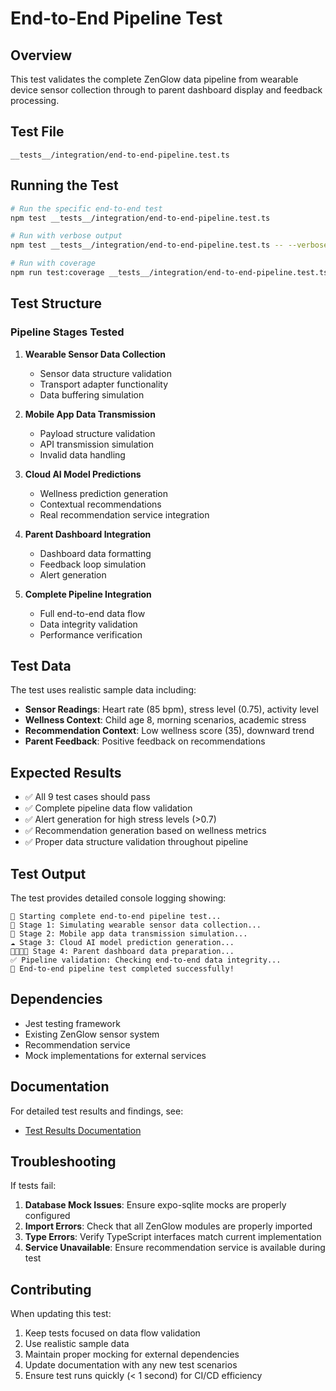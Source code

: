 # End-to-End Pipeline Test

## Overview

This test validates the complete ZenGlow data pipeline from wearable device sensor collection through to parent dashboard display and feedback processing.

## Test File

`__tests__/integration/end-to-end-pipeline.test.ts`

## Running the Test

```bash
# Run the specific end-to-end test
npm test __tests__/integration/end-to-end-pipeline.test.ts

# Run with verbose output
npm test __tests__/integration/end-to-end-pipeline.test.ts -- --verbose

# Run with coverage
npm run test:coverage __tests__/integration/end-to-end-pipeline.test.ts
```

## Test Structure

### Pipeline Stages Tested

1. **Wearable Sensor Data Collection**
   - Sensor data structure validation
   - Transport adapter functionality
   - Data buffering simulation

2. **Mobile App Data Transmission**
   - Payload structure validation
   - API transmission simulation
   - Invalid data handling

3. **Cloud AI Model Predictions**
   - Wellness prediction generation
   - Contextual recommendations
   - Real recommendation service integration

4. **Parent Dashboard Integration**
   - Dashboard data formatting
   - Feedback loop simulation
   - Alert generation

5. **Complete Pipeline Integration**
   - Full end-to-end data flow
   - Data integrity validation
   - Performance verification

## Test Data

The test uses realistic sample data including:

- **Sensor Readings**: Heart rate (85 bpm), stress level (0.75), activity level
- **Wellness Context**: Child age 8, morning scenarios, academic stress
- **Recommendation Context**: Low wellness score (35), downward trend
- **Parent Feedback**: Positive feedback on recommendations

## Expected Results

- ✅ All 9 test cases should pass
- ✅ Complete pipeline data flow validation
- ✅ Alert generation for high stress levels (>0.7)
- ✅ Recommendation generation based on wellness metrics
- ✅ Proper data structure validation throughout pipeline

## Test Output

The test provides detailed console logging showing:

```
🔄 Starting complete end-to-end pipeline test...
📱 Stage 1: Simulating wearable sensor data collection...
📲 Stage 2: Mobile app data transmission simulation...
☁️ Stage 3: Cloud AI model prediction generation...
👨‍👩‍👧‍👦 Stage 4: Parent dashboard data preparation...
✅ Pipeline validation: Checking end-to-end data integrity...
🎉 End-to-end pipeline test completed successfully!
```

## Dependencies

- Jest testing framework
- Existing ZenGlow sensor system
- Recommendation service
- Mock implementations for external services

## Documentation

For detailed test results and findings, see:
- [Test Results Documentation](../testing/END_TO_END_PIPELINE_TEST_RESULTS.md)

## Troubleshooting

If tests fail:

1. **Database Mock Issues**: Ensure expo-sqlite mocks are properly configured
2. **Import Errors**: Check that all ZenGlow modules are properly imported
3. **Type Errors**: Verify TypeScript interfaces match current implementation
4. **Service Unavailable**: Ensure recommendation service is available during test

## Contributing

When updating this test:

1. Keep tests focused on data flow validation
2. Use realistic sample data
3. Maintain proper mocking for external dependencies
4. Update documentation with any new test scenarios
5. Ensure test runs quickly (< 1 second) for CI/CD efficiency